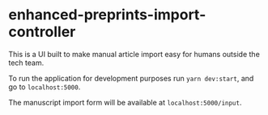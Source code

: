 # enhanced-preprints-import-controller

This is a UI built to make manual article import easy for humans outside the tech team.

To run the application for development purposes run `yarn dev:start`, and go to `localhost:5000`.

The manuscript import form will be available at `localhost:5000/input`.